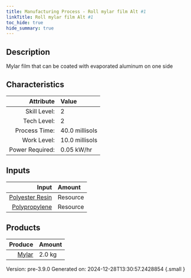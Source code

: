 ```yaml
---
title: Manufacturing Process - Roll mylar film Alt #1
linkTitle: Roll mylar film Alt #1
toc_hide: true
hide_summary: true
---
```


## Description
&#10;&#9;&#9; Mylar film that can be coated with evaporated aluminum on one side&#10;&#9;&#9;

## Characteristics

| Attribute      | Value |
|--------:|:------|
|Skill Level:|2|
|Tech Level:|2|
|Process Time:|40.0 millisols|
|Work Level:|10.0 millisols|
|Power Required:|0.05 kW/hr|

## Inputs

| Input      | Amount |
|--------:|:------|
|[Polyester Resin](/docs/definitions/resource/polyester-resin)|Resource|1.0 kg|
|[Polypropylene](/docs/definitions/resource/polypropylene)|Resource|1.0 kg|

## Products


| Produce      | Amount |
|--------:|:------|
|[Mylar](/docs/definitions/resource/mylar)|2.0 kg|


Version: pre-3.9.0 Generated on: 2024-12-28T13:30:57.2428854
{.small }


